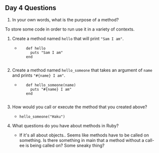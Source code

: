 ## Day 4 Questions

1. In your own words, what is the purpose of a method?

To store some code in order to run use it in a variety of contexts.

1. Create a method named `hello` that will print `"Sam I am"`.

   * ```
        def hello
          puts "Sam I am"
        end
    ```

1. Create a method named `hello_someone` that takes an argument of `name` and prints `"#{name} I am"`.

   * ```
        def hello_someone(name)
          puts "#{name} I am"
        end
    ```

1. How would you call or execute the method that you created above?

   * `hello_someone("Haku")`

1. What questions do you have about methods in Ruby?

   * If it's all about objects.. Seems like methods have to be called on something. Is there something in main that a method without a call-ee is being called on? Some sneaky thing?
